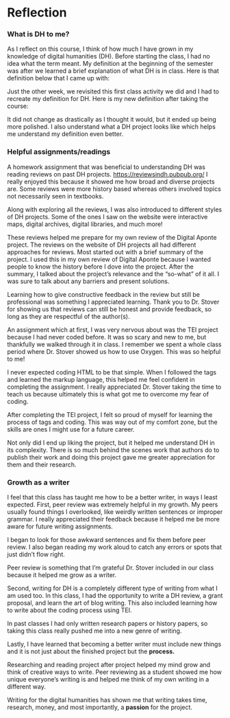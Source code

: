 # Reflection

### What is DH to me?

As I reflect on this course, I think of how much I have grown in my knowledge of digital humanities (DH). Before starting the class, I had no idea what the term meant. My definition at the beginning of the semester was after we learned a brief explanation of what DH is in class. Here is that definition below that I came up with:


Just the other week, we revisited this first class activity we did and I had to recreate my definition for DH. Here is my new definition after taking the course:


It did not change as drastically as I thought it would, but it ended up being more polished. I also understand what a DH project looks like which helps me understand my definition even better. 

### Helpful assignments/readings

A homework assignment that was beneficial to understanding DH was reading reviews on past DH projects.     https://reviewsindh.pubpub.org/      I really enjoyed this because it showed me how broad and diverse projects are. Some reviews were more history based whereas others involved topics not necessarily seen in textbooks.

Along with exploring all the reviews, I was also introduced to different styles of DH projects. Some of the ones I saw on the website were interactive maps, digital archives, digital libraries, and much more!

These reviews helped me prepare for my own review of the Digital Aponte project. The reviews on the website of DH projects all had different approaches for reviews. Most started out with a brief summary of the project. I used this in my own review of Digital Aponte because I wanted people to know the history before I dove into the project. After the summary, I talked about the project’s relevance and the “so-what” of it all. I was sure to talk about any barriers and present solutions. 

Learning how to give constructive feedback in the review but still be professional was something I appreciated learning. Thank you to Dr. Stover for showing us that reviews can still be honest and provide feedback, so long as they are respectful of the author(s). 

An assignment which at first, I was very nervous about was the TEI project because I had never coded before. It was so scary and new to me, but thankfully we walked through it in class. I remember we spent a whole class period where Dr. Stover showed us how to use Oxygen. This was so helpful to me! 

I never expected coding HTML to be that simple. When I followed the tags and learned the markup language, this helped me feel confident in completing the assignment. I really appreciated Dr. Stover taking the time to teach us because ultimately this is what got me to overcome my fear of coding.

After completing the TEI project, I felt so proud of myself for learning the process of tags and coding. This was way out of my comfort zone, but the skills are ones I might use for a future career.

Not only did I end up liking the project, but it helped me understand DH in its complexity. There is so much behind the scenes work that authors do to publish their work and doing this project gave me greater appreciation for them and their research. 

### Growth as a writer

I feel that this class has taught me how to be a better writer, in ways I least expected. First, peer review was extremely helpful in my growth. My peers usually found things I overlooked, like weirdly written sentences or improper grammar. I really appreciated their feedback because it helped me be more aware for future writing assignments. 

I began to look for those awkward sentences and fix them before peer review. I also began reading my work aloud to catch any errors or spots that just didn’t flow right. 

Peer review is something that I’m grateful Dr. Stover included in our class because it helped me grow as a writer.

Second, writing for DH is a completely different type of writing from what I am used too. In this class, I had the opportunity to write a DH review, a grant proposal, and learn the art of blog writing. This also included learning how to write about the coding process using TEI.

In past classes I had only written research papers or history papers, so taking this class really pushed me into a new genre of writing. 

Lastly, I have learned that becoming a better writer must include new things and it is not just about the finished project but the **process.** 

Researching and reading project after project helped my mind grow and think of creative ways to write. Peer reviewing as a student showed me how unique everyone’s writing is and helped me think of my own writing in a different way. 

Writing for the digital humanities has shown me that writing takes time, research, money, and most importantly, a **passion** for the project. 

